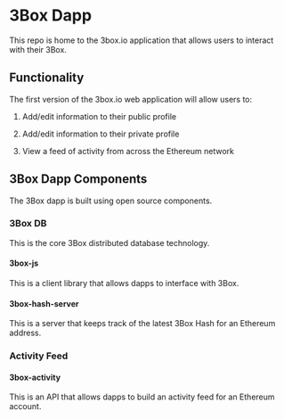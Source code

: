 # 3Box Dapp
This repo is home to the 3box.io application that allows users to interact with their 3Box.

## Functionality
The first version of the 3box.io web application will allow users to:

1. Add/edit information to their public profile

2. Add/edit information to their private profile

3. View a feed of activity from across the Ethereum network


## 3Box Dapp Components
The 3Box dapp is built using open source components.

### 3Box DB
This is the core 3Box distributed database technology.

#### 3box-js
This is a client library that allows dapps to interface with 3Box.

#### 3box-hash-server
This is a server that keeps track of the latest 3Box Hash for an Ethereum address.

### Activity Feed

#### 3box-activity
This is an API that allows dapps to build an activity feed for an Ethereum account.